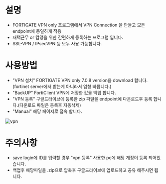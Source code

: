
# 설명
* FORTIGATE VPN only 프로그램에서 VPN Connection 을 만들고 모든 endpoint에 동일하게 적용
* 재택근무 or 컴맹을 위한 간편하게 등록하는 프로그램 입니다.
* SSL-VPN / IPsecVPN 등 모두 사용 가능합니다.


# 사용방법
* "VPN 설치" FORTIGATE VPN only 7.0.8 version을 download 합니다. (fortinet server에서 받는게 아니라서 엄청 빠릅니다.)
* "BackUP"  FortiClient VPN에 저장한 값을 백업 합니다.
* "VPN 등록"  구글드라이브에 등록한 zip 파일을 endpoint에 다운로드후 등록 합니다.(다운로드 파일은 등록후 자동삭제)
* "Manual" 해당 페이지로 접속 합니다.

![vpn](https://github.com/gojong/fortigate-file/assets/87437300/efddb61e-69bc-40ba-990c-6df92bd24c87)


# 주의사항
* save login에 ID를 입력할 경우 "vpn 등록" 사용한 pc에 해당 계정이 등록 되어있습니다.
* 백업후 해당파일을 .zip으로 압축후 구글드라이브에 업로드하고 공유 해주시면 됩니다.
